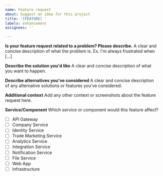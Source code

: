 ```yaml
---
name: Feature request
about: Suggest an idea for this project
title: '[FEATURE] '
labels: enhancement
assignees: ''

---
```


**Is your feature request related to a problem? Please describe.**
A clear and concise description of what the problem is. Ex. I'm always frustrated when [...]

**Describe the solution you'd like**
A clear and concise description of what you want to happen.

**Describe alternatives you've considered**
A clear and concise description of any alternative solutions or features you've considered.

**Additional context**
Add any other context or screenshots about the feature request here.

**Service/Component**
Which service or component would this feature affect?
- [ ] API Gateway
- [ ] Company Service
- [ ] Identity Service
- [ ] Trade Marketing Service
- [ ] Analytics Service
- [ ] Integration Service
- [ ] Notification Service
- [ ] File Service
- [ ] Web App
- [ ] Infrastructure